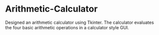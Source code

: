 # Arithmetic-Calculator
Designed an arithmetic calculator using Tkinter. The calculator evaluates the four basic arithmetic operations in a calculator style GUI.

